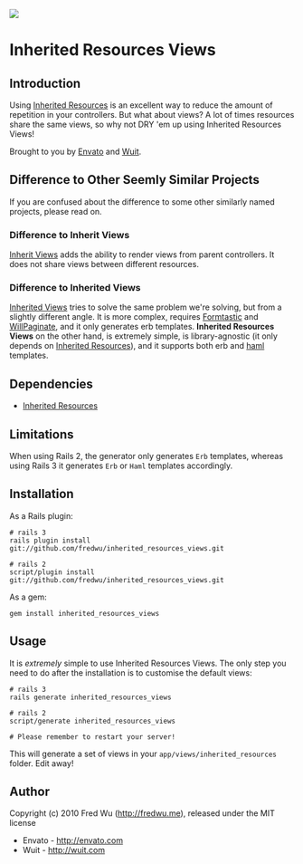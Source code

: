 [![](http://stillmaintained.com/fredwu/inherited_resources_views.png)](http://stillmaintained.com/fredwu/inherited_resources_views)

# Inherited Resources Views

## Introduction

Using [Inherited Resources](http://github.com/josevalim/inherited_resources) is an excellent way to reduce the amount of repetition in your controllers. But what about views? A lot of times resources share the same views, so why not DRY 'em up using Inherited Resources Views!

Brought to you by [Envato](http://envato.com) and [Wuit](http://wuit.com).

## Difference to Other Seemly Similar Projects

If you are confused about the difference to some other similarly named projects, please read on.

### Difference to Inherit Views

[Inherit Views](http://github.com/ianwhite/inherit_views) adds the ability to render views from parent controllers. It does not share views between different resources.

### Difference to Inherited Views

[Inherited Views](http://github.com/gregbell/inherited_views) tries to solve the same problem we're solving, but from a slightly different angle. It is more complex, requires [Formtastic](http://github.com/justinfrench/formtastic) and [WillPaginate](http://github.com/mislav/will_paginate), and it only generates erb templates. **Inherited Resources Views** on the other hand, is extremely simple, is library-agnostic (it only depends on [Inherited Resources](http://github.com/josevalim/inherited_resources)), and it supports both erb and [haml](http://github.com/nex3/haml) templates.

## Dependencies

* [Inherited Resources](http://github.com/josevalim/inherited_resources)

## Limitations

When using Rails 2, the generator only generates `Erb` templates, whereas using Rails 3 it generates `Erb` or `Haml` templates accordingly.

## Installation

As a Rails plugin:

    # rails 3
    rails plugin install git://github.com/fredwu/inherited_resources_views.git

    # rails 2
    script/plugin install git://github.com/fredwu/inherited_resources_views.git

As a gem:

    gem install inherited_resources_views

## Usage

It is *extremely* simple to use Inherited Resources Views. The only step you need to do after the installation is to customise the default views:

    # rails 3
    rails generate inherited_resources_views

    # rails 2
    script/generate inherited_resources_views

    # Please remember to restart your server!

This will generate a set of views in your `app/views/inherited_resources` folder. Edit away!

## Author

Copyright (c) 2010 Fred Wu (<http://fredwu.me>), released under the MIT license

* Envato - <http://envato.com>
* Wuit - <http://wuit.com>